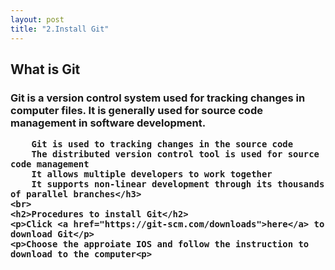 ```yaml
---
layout: post
title: "2.Install Git"
---
```

<html>
  <body>
    <h2>What is Git</h2>
    <h3>Git is a version control system used for tracking changes in computer files. It is generally used for source code management in software development.
    
        Git is used to tracking changes in the source code
        The distributed version control tool is used for source code management
        It allows multiple developers to work together
        It supports non-linear development through its thousands of parallel branches</h3>
    <br>
    <h2>Procedures to install Git</h2>
    <p>Click <a href="https://git-scm.com/downloads">here</a> to download Git</p>
    <p>Choose the approiate IOS and follow the instruction to download to the computer<p>
  <body>
<html>
